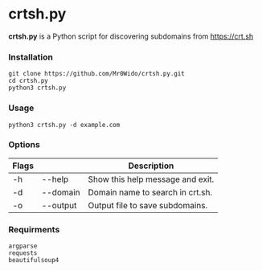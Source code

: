 # crtsh.py
**crtsh.py** is a Python script for discovering subdomains from https://crt.sh

### Installation

```
git clone https://github.com/Mr0Wido/crtsh.py.git
cd crtsh.py
python3 crtsh.py
```

### Usage

```
python3 crtsh.py -d example.com
```

### Options
**Flags** |    | Description
---| --- | ---
-h | --help | Show this help message and exit.
-d | --domain | Domain name to search in crt.sh.
-o | --output | Output file to save subdomains.

### Requirments

```
argparse
requests
beautifulsoup4
```
